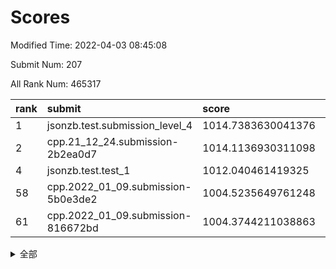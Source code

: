 # Scores

Modified Time: 2022-04-03 08:45:08

Submit Num: 207

All Rank Num: 465317

| rank |               submit               |       score        |       sigma        | pk_num |
| :--- | :--------------------------------- | :----------------- | :----------------- | :----- |
| 1    | jsonzb.test.submission_level_4     | 1014.7383630041376 | 0.857102174953495  | 8994   |
| 2    | cpp.21_12_24.submission-2b2ea0d7   | 1014.1136930311098 | 0.7996593080848485 | 8992   |
| 4    | jsonzb.test.test_1                 | 1012.040461419325  | 0.7960671240366037 | 8989   |
| 58   | cpp.2022_01_09.submission-5b0e3de2 | 1004.5235649761248 | 0.7253886680426518 | 8994   |
| 61   | cpp.2022_01_09.submission-816672bd | 1004.3744211038863 | 0.7192017122392664 | 8995   |


<details>
<summary>全部</summary>

| rank |                 submit                 |       score        |       sigma        | pk_num |
| :--- | :------------------------------------- | :----------------- | :----------------- | :----- |
| 1    | jsonzb.test.submission_level_4         | 1014.7383630041376 | 0.857102174953495  | 8994   |
| 2    | cpp.21_12_24.submission-2b2ea0d7       | 1014.1136930311098 | 0.7996593080848485 | 8992   |
| 3    | gobigger.level_3.submission_level_3_25 | 1012.2783168882523 | 0.7720558483505578 | 8996   |
| 4    | jsonzb.test.test_1                     | 1012.040461419325  | 0.7960671240366037 | 8989   |
| 5    | gobigger.level_3.submission_level_3_46 | 1011.5429201087588 | 0.7765041342013845 | 8989   |
| 6    | gobigger.level_3.submission_level_3_0  | 1011.3468607212509 | 0.7796066091716917 | 8992   |
| 7    | gobigger.level_3.submission_level_3_34 | 1011.2973178544142 | 0.7616452780830109 | 8990   |
| 8    | gobigger.level_3.submission_level_3_4  | 1011.2190883821816 | 0.7621474671039812 | 8988   |
| 9    | gobigger.level_3.submission_level_3_21 | 1010.9845395804924 | 0.7690927189875517 | 8994   |
| 10   | gobigger.level_3.submission_level_3_22 | 1010.9531150239923 | 0.7709954603803367 | 8995   |
| 11   | gobigger.level_3.submission_level_3_23 | 1010.9023115467693 | 0.7863735776299561 | 8989   |
| 12   | gobigger.level_3.submission_level_3_8  | 1010.7821947299697 | 0.7648553658779993 | 8987   |
| 13   | gobigger.level_3.submission_level_3_26 | 1010.750039401856  | 0.7649768651602533 | 8994   |
| 14   | gobigger.level_3.submission_level_3_15 | 1010.7462460521541 | 0.7684010369363302 | 8996   |
| 15   | gobigger.level_3.submission_level_3_1  | 1010.7295095254166 | 0.7865559314630024 | 8988   |
| 16   | gobigger.level_3.submission_level_3_42 | 1010.6038841589208 | 0.7532006601928838 | 8995   |
| 17   | gobigger.level_3.submission_level_3_32 | 1010.5351807641523 | 0.7641379503378299 | 8993   |
| 18   | gobigger.level_3.submission_level_3_37 | 1010.4635094191424 | 0.7783788706074743 | 8992   |
| 19   | gobigger.level_3.submission_level_3_18 | 1010.4114395387761 | 0.7581060042228406 | 8993   |
| 20   | gobigger.level_3.submission_level_3_29 | 1010.4080722598502 | 0.7508545658226992 | 8992   |
| 21   | gobigger.level_3.submission_level_3_28 | 1010.3910445529049 | 0.754825962755903  | 8994   |
| 22   | gobigger.level_3.submission_level_3_38 | 1010.3596242975999 | 0.7623472468897684 | 8994   |
| 23   | gobigger.level_3.submission_level_3_2  | 1010.3384400054442 | 0.7510703101174356 | 8990   |
| 24   | gobigger.level_3.submission_level_3_39 | 1010.3370099987383 | 0.7571382867343477 | 8988   |
| 25   | gobigger.level_3.submission_level_3_16 | 1010.2628675896278 | 0.7853642086433663 | 8982   |
| 26   | gobigger.level_3.submission_level_3_13 | 1010.1203533019716 | 0.741517267328106  | 8992   |
| 27   | gobigger.level_3.submission_level_3_49 | 1010.0325835262397 | 0.7680807944653752 | 8991   |
| 28   | gobigger.level_3.submission_level_3_5  | 1010.0146959441644 | 0.7593100079560261 | 8995   |
| 29   | gobigger.level_3.submission_level_3_11 | 1009.9697130552009 | 0.7519718376191945 | 8990   |
| 30   | gobigger.level_3.submission_level_3_44 | 1009.8820849493558 | 0.7360470022936877 | 8997   |
| 31   | gobigger.level_3.submission_level_3_40 | 1009.7112666828505 | 0.7408732337339761 | 8990   |
| 32   | gobigger.level_3.submission_level_3_20 | 1009.6637060544133 | 0.7612093878554811 | 8992   |
| 33   | gobigger.level_3.submission_level_3_24 | 1009.6475797301653 | 0.7217754363808611 | 8991   |
| 34   | gobigger.level_3.submission_level_3_12 | 1009.6132207052361 | 0.750802075974741  | 8995   |
| 35   | gobigger.level_3.submission_level_3_3  | 1009.5605063962721 | 0.7303868374592991 | 8991   |
| 36   | gobigger.level_3.submission_level_3_6  | 1009.5599439914046 | 0.7354368792097238 | 8991   |
| 37   | gobigger.level_3.submission_level_3_36 | 1009.5318876967818 | 0.7488238312341313 | 8993   |
| 38   | gobigger.level_3.submission_level_3_45 | 1009.518547244025  | 0.757002392068001  | 8995   |
| 39   | gobigger.level_3.submission_level_3_41 | 1009.5013933327376 | 0.7444054154696524 | 8989   |
| 40   | gobigger.level_3.submission_level_3_17 | 1009.4957723550586 | 0.7752063048621787 | 8992   |
| 41   | gobigger.level_3.submission_level_3_31 | 1009.4913346072335 | 0.7582108965228059 | 8992   |
| 42   | gobigger.level_3.submission_level_3_43 | 1009.26142057601   | 0.7325538149912303 | 8991   |
| 43   | gobigger.level_3.submission_level_3_27 | 1009.2608468759933 | 0.7418120661288692 | 8989   |
| 44   | gobigger.level_3.submission_level_3_48 | 1009.1693205618722 | 0.753116616501627  | 8990   |
| 45   | gobigger.level_3.submission_level_3_47 | 1009.1435759739658 | 0.7549003831723272 | 8994   |
| 46   | gobigger.level_3.submission_level_3_33 | 1008.9878530025703 | 0.7511462440477316 | 8992   |
| 47   | gobigger.level_3.submission_level_3_9  | 1008.9464274858716 | 0.7451528010966457 | 8992   |
| 48   | gobigger.level_3.submission_level_3_10 | 1008.9446284274339 | 0.7334990687415899 | 8996   |
| 49   | gobigger.level_3.submission_level_3_35 | 1008.8724107363067 | 0.7314624036810755 | 8995   |
| 50   | gobigger.level_3.submission_level_3_19 | 1008.8632089844125 | 0.7435157150142462 | 8992   |
| 51   | gobigger.level_3.submission_level_3_7  | 1008.8268250737652 | 0.7305468403332712 | 8985   |
| 52   | gobigger.level_3.submission_level_3_30 | 1008.6993842506083 | 0.7374918005575546 | 8993   |
| 53   | gobigger.level_3.submission_level_3_14 | 1008.0219570223884 | 0.7515131331642989 | 8996   |
| 54   | gobigger.level_1.submission_level_1_33 | 1005.1322763219417 | 0.7342811552773102 | 8992   |
| 55   | gobigger.level_1.submission_level_1_45 | 1004.6663612611915 | 0.7286477136053985 | 8994   |
| 56   | gobigger.level_1.submission_level_1_42 | 1004.6240062177642 | 0.7253727769064711 | 8992   |
| 57   | gobigger.level_1.submission_level_1_31 | 1004.5764640640332 | 0.71282308844616   | 8992   |
| 58   | cpp.2022_01_09.submission-5b0e3de2     | 1004.5235649761248 | 0.7253886680426518 | 8994   |
| 59   | gobigger.level_1.submission_level_1_11 | 1004.4264329809827 | 0.7206626421126875 | 8992   |
| 60   | gobigger.level_1.submission_level_1_47 | 1004.411703347323  | 0.7248950245433305 | 8995   |
| 61   | cpp.2022_01_09.submission-816672bd     | 1004.3744211038863 | 0.7192017122392664 | 8995   |
| 62   | gobigger.level_1.submission_level_1_9  | 1004.3085153064419 | 0.7231251119657012 | 8992   |
| 63   | gobigger.level_1.submission_level_1_10 | 1004.293500064822  | 0.7176323201169422 | 8993   |
| 64   | gobigger.level_1.submission_level_1_34 | 1004.0949141263802 | 0.7106762116605697 | 8996   |
| 65   | gobigger.level_1.submission_level_1_13 | 1004.080507060174  | 0.727863769863207  | 8991   |
| 66   | gobigger.level_1.submission_level_1_0  | 1003.9648590320596 | 0.7202127451129394 | 8984   |
| 67   | gobigger.level_1.submission_level_1_38 | 1003.9575665052313 | 0.7262201256833861 | 8991   |
| 68   | gobigger.level_1.submission_level_1_26 | 1003.9229366765488 | 0.7141345957203835 | 8992   |
| 69   | gobigger.level_1.submission_level_1_24 | 1003.7664353366383 | 0.7131539992058483 | 8994   |
| 70   | gobigger.level_1.submission_level_1_46 | 1003.7332759392449 | 0.7165183566725504 | 8993   |
| 71   | gobigger.level_1.submission_level_1_15 | 1003.7194612784165 | 0.7196859596323995 | 8994   |
| 72   | gobigger.level_1.submission_level_1_30 | 1003.700528246365  | 0.7236067680150504 | 8996   |
| 73   | gobigger.level_1.submission_level_1_14 | 1003.6945927891868 | 0.71516848900144   | 8991   |
| 74   | gobigger.level_1.submission_level_1_22 | 1003.6856378709625 | 0.7180120874636015 | 8990   |
| 75   | gobigger.level_1.submission_level_1_5  | 1003.678514740082  | 0.7163683983547656 | 8991   |
| 76   | gobigger.level_1.submission_level_1_32 | 1003.6461318002267 | 0.7118469836643538 | 8995   |
| 77   | gobigger.level_1.submission_level_1_36 | 1003.6265027454886 | 0.7352116914510742 | 8991   |
| 78   | gobigger.level_1.submission_level_1_21 | 1003.6257530296172 | 0.7213279065656748 | 8993   |
| 79   | gobigger.level_1.submission_level_1_28 | 1003.5363739948197 | 0.7108095987423673 | 8991   |
| 80   | gobigger.level_1.submission_level_1_18 | 1003.5282836662411 | 0.7261945788884822 | 8991   |
| 81   | gobigger.level_1.submission_level_1_37 | 1003.4604667827822 | 0.7171233335998257 | 8994   |
| 82   | gobigger.level_1.submission_level_1_1  | 1003.4344963102526 | 0.7304753004912029 | 8989   |
| 83   | gobigger.level_1.submission_level_1_12 | 1003.4103672116529 | 0.7126149255753652 | 8986   |
| 84   | gobigger.level_1.submission_level_1_17 | 1003.3599379549447 | 0.7157164747244896 | 8992   |
| 85   | gobigger.level_1.submission_level_1_49 | 1003.3503203890616 | 0.7299756663352294 | 8990   |
| 86   | gobigger.level_1.submission_level_1_16 | 1003.3212034156247 | 0.7142656803134431 | 8992   |
| 87   | gobigger.level_1.submission_level_1_19 | 1003.3164753273556 | 0.7161522055360511 | 8996   |
| 88   | gobigger.level_1.submission_level_1_6  | 1003.3054314416597 | 0.7055243401014621 | 8988   |
| 89   | gobigger.level_1.submission_level_1_43 | 1003.2720885482908 | 0.7185017981465442 | 8998   |
| 90   | gobigger.level_1.submission_level_1_27 | 1003.2382892040703 | 0.7296452464732621 | 8993   |
| 91   | gobigger.level_1.submission_level_1_39 | 1003.1690820600085 | 0.7253683763158643 | 8990   |
| 92   | gobigger.level_1.submission_level_1_44 | 1003.1690545195476 | 0.7099295973922561 | 8988   |
| 93   | gobigger.level_1.submission_level_1_8  | 1003.1652617559009 | 0.7289600581498802 | 8983   |
| 94   | gobigger.level_1.submission_level_1_40 | 1003.1162830891883 | 0.7176645289580322 | 8991   |
| 95   | gobigger.level_1.submission_level_1_7  | 1003.1042124552504 | 0.7164142042310856 | 8992   |
| 96   | gobigger.level_1.submission_level_1_48 | 1003.0280887714387 | 0.7162226359474484 | 8993   |
| 97   | gobigger.level_1.submission_level_1_23 | 1002.7853615297116 | 0.7120745555868367 | 8993   |
| 98   | gobigger.level_1.submission_level_1_41 | 1002.535201478456  | 0.7223085888612847 | 8993   |
| 99   | gobigger.level_1.submission_level_1_35 | 1002.5310646323412 | 0.7237357737574553 | 8994   |
| 100  | gobigger.level_1.submission_level_1_4  | 1002.5091668107924 | 0.7168550735247902 | 8989   |
| 101  | gobigger.level_1.submission_level_1_29 | 1002.4416664259239 | 0.7139910690817886 | 8993   |
| 102  | gobigger.level_1.submission_level_1_20 | 1002.4035378865897 | 0.7160751498804632 | 8989   |
| 103  | gobigger.level_1.submission_level_1_2  | 1002.2592369809291 | 0.716264319202215  | 8991   |
| 104  | gobigger.level_1.submission_level_1_25 | 1002.1523704321526 | 0.7117727185587112 | 8989   |
| 105  | gobigger.level_1.submission_level_1_3  | 1001.8771786208492 | 0.7176557792432907 | 8990   |
| 106  | gobigger.random.submission_random_5    | 997.6858369907134  | 0.7012007846980571 | 8990   |
| 107  | gobigger.random.submission_random_23   | 997.0851468990995  | 0.7121451001436594 | 8994   |
| 108  | gobigger.random.submission_random_7    | 997.051106682285   | 0.7011638046340591 | 8991   |
| 109  | gobigger.random.submission_random_31   | 996.9917470300217  | 0.7049686843518538 | 8998   |
| 110  | gobigger.random.submission_random_46   | 996.9320121360748  | 0.7023341913413462 | 8988   |
| 111  | gobigger.random.submission_random_37   | 996.904751999154   | 0.7106261458029274 | 8993   |
| 112  | gobigger.random.submission_random_26   | 996.833549664769   | 0.70003560781019   | 8990   |
| 113  | gobigger.random.submission_random_48   | 996.8267358650745  | 0.7091101130040209 | 8991   |
| 114  | gobigger.random.submission_random_38   | 996.7698644704433  | 0.6991820502192886 | 8990   |
| 115  | gobigger.random.submission_random_12   | 996.72262660517    | 0.7234563399393693 | 8991   |
| 116  | gobigger.random.submission_random_11   | 996.7092285759641  | 0.7112617057230531 | 8995   |
| 117  | gobigger.random.submission_random_24   | 996.5657859719911  | 0.7135300347233919 | 8993   |
| 118  | gobigger.random.submission_random_14   | 996.5585631493628  | 0.7117235602685209 | 8987   |
| 119  | gobigger.random.submission_random_36   | 996.5402642467678  | 0.7021092816605589 | 8994   |
| 120  | gobigger.random.submission_random_19   | 996.5341105732819  | 0.719398515632453  | 8990   |
| 121  | gobigger.random.submission_random_2    | 996.3911635800824  | 0.7126011745125893 | 8994   |
| 122  | gobigger.random.submission_random_3    | 996.3237900505848  | 0.7144195662195875 | 8993   |
| 123  | gobigger.random.submission_random_25   | 996.2774955118954  | 0.7128371542309422 | 8993   |
| 124  | gobigger.random.submission_random_6    | 996.2753587148101  | 0.7001160659525327 | 8987   |
| 125  | gobigger.random.submission_random_39   | 996.2323173526842  | 0.6999188662390802 | 8994   |
| 126  | gobigger.random.submission_random_41   | 996.2168487833122  | 0.7022311021759461 | 8996   |
| 127  | gobigger.random.submission_random_0    | 996.1501307267653  | 0.711109702493708  | 8990   |
| 128  | gobigger.random.submission_random_28   | 996.1214831414552  | 0.71187092858372   | 8995   |
| 129  | gobigger.random.submission_random_33   | 996.0870766005869  | 0.7077152714186068 | 8994   |
| 130  | gobigger.random.submission_random_13   | 996.0073649470108  | 0.714863183965029  | 8995   |
| 131  | gobigger.random.submission_random_18   | 995.9326239298848  | 0.7139144691639591 | 8994   |
| 132  | gobigger.random.submission_random_45   | 995.918987368399   | 0.7213289663184033 | 8989   |
| 133  | gobigger.random.submission_random_15   | 995.816281327987   | 0.7098449612297393 | 8989   |
| 134  | gobigger.random.submission_random_21   | 995.7962738681844  | 0.706791930114927  | 8990   |
| 135  | gobigger.random.submission_random_20   | 995.7829218037017  | 0.7106067578450848 | 8994   |
| 136  | gobigger.random.submission_random_9    | 995.7547180518908  | 0.7055341250399687 | 8992   |
| 137  | gobigger.random.submission_random_10   | 995.7470342816305  | 0.7174578825112655 | 8993   |
| 138  | gobigger.random.submission_random_43   | 995.7459483408882  | 0.7123819974761764 | 8994   |
| 139  | gobigger.random.submission_random_30   | 995.7099538276647  | 0.7145309276432547 | 8987   |
| 140  | gobigger.random.submission_random_8    | 995.6399902249267  | 0.7154641084161775 | 8995   |
| 141  | gobigger.random.submission_random_32   | 995.5667837487645  | 0.7124664965345543 | 8994   |
| 142  | gobigger.random.submission_random_44   | 995.5350859764677  | 0.714664214031047  | 8994   |
| 143  | gobigger.random.submission_random_16   | 995.5054590175033  | 0.6933213871267466 | 8993   |
| 144  | gobigger.random.submission_random_1    | 995.4862066737445  | 0.7022275673265427 | 8994   |
| 145  | gobigger.random.submission_random_29   | 995.4808019630566  | 0.7186633366149385 | 8988   |
| 146  | gobigger.random.submission_random_22   | 995.340125898485   | 0.7228229498995387 | 8993   |
| 147  | gobigger.random.submission_random_40   | 995.3211376066026  | 0.7091692642204114 | 8990   |
| 148  | gobigger.random.submission_random_27   | 995.294111622315   | 0.7259889298429417 | 8987   |
| 149  | gobigger.random.submission_random_4    | 995.231099108331   | 0.7084208187104242 | 8990   |
| 150  | gobigger.random.submission_random_42   | 995.0852329781103  | 0.7241063153301919 | 8993   |
| 151  | gobigger.random.submission_random_47   | 994.976499139336   | 0.7103183264864086 | 8991   |
| 152  | gobigger.random.submission_random_17   | 994.9760919948077  | 0.6984278802629907 | 8992   |
| 153  | gobigger.random.submission_random_49   | 994.9350501712958  | 0.7105001465682366 | 8993   |
| 154  | gobigger.random.submission_random_35   | 994.8103298728456  | 0.7284751582442256 | 8993   |
| 155  | gobigger.random.submission_random_34   | 994.3726542479161  | 0.727500390261654  | 8990   |
| 156  | gobigger.level_2.submission_level_2_26 | 993.5171175643327  | 0.7430386566214964 | 8993   |
| 157  | gobigger.level_2.submission_level_2_5  | 993.4785265828141  | 0.7368209919197074 | 8993   |
| 158  | gobigger.level_2.submission_level_2_40 | 993.4198146945727  | 0.7375772807608714 | 8985   |
| 159  | gobigger.level_2.submission_level_2_35 | 993.137192871164   | 0.7455021230502791 | 8986   |
| 160  | gobigger.level_2.submission_level_2_16 | 992.9094684063739  | 0.7541585396660231 | 8985   |
| 161  | gobigger.level_2.submission_level_2_27 | 992.9066990976957  | 0.7343687879032246 | 8992   |
| 162  | gobigger.level_2.submission_level_2_23 | 992.875934482094   | 0.7483936800912993 | 8996   |
| 163  | gobigger.level_2.submission_level_2_43 | 992.8637735089991  | 0.7334894111583548 | 8998   |
| 164  | gobigger.level_2.submission_level_2_33 | 992.7835100186286  | 0.7492595009349928 | 8989   |
| 165  | gobigger.level_2.submission_level_2_28 | 992.7747422074219  | 0.7436383505275086 | 8991   |
| 166  | gobigger.level_2.submission_level_2_25 | 992.7545495020768  | 0.7350449967219228 | 8994   |
| 167  | gobigger.level_2.submission_level_2_22 | 992.6997435654372  | 0.7526595905543672 | 8991   |
| 168  | gobigger.level_2.submission_level_2_13 | 992.683826303973   | 0.7465732392627149 | 8995   |
| 169  | gobigger.level_2.submission_level_2_46 | 992.6584693344458  | 0.7347235307621645 | 8991   |
| 170  | gobigger.level_2.submission_level_2_49 | 992.6519922889873  | 0.7291726385016472 | 8993   |
| 171  | gobigger.level_2.submission_level_2_47 | 992.4938553006825  | 0.7292987658501169 | 8989   |
| 172  | gobigger.level_2.submission_level_2_6  | 992.3636977093706  | 0.7439588585289769 | 8989   |
| 173  | gobigger.level_2.submission_level_2_48 | 992.2255116631454  | 0.7568514623529614 | 8995   |
| 174  | gobigger.level_2.submission_level_2_38 | 992.2119826282205  | 0.7547615156906504 | 8993   |
| 175  | gobigger.level_2.submission_level_2_20 | 992.2019941794819  | 0.752351844772732  | 8989   |
| 176  | gobigger.level_2.submission_level_2_10 | 992.1430027084109  | 0.7608470487398389 | 8989   |
| 177  | gobigger.level_2.submission_level_2_42 | 992.1201051875591  | 0.7442579977768273 | 8988   |
| 178  | gobigger.level_2.submission_level_2_24 | 992.0811047657464  | 0.7522426910608963 | 8994   |
| 179  | gobigger.level_2.submission_level_2_11 | 992.0733982771052  | 0.7397244033213747 | 8991   |
| 180  | gobigger.level_2.submission_level_2_15 | 992.0236256249606  | 0.7271884856275718 | 8991   |
| 181  | gobigger.level_2.submission_level_2_41 | 992.0027910168685  | 0.7305706859418478 | 8990   |
| 182  | gobigger.level_2.submission_level_2_4  | 991.9720647400922  | 0.7623647948928868 | 8995   |
| 183  | gobigger.level_2.submission_level_2_0  | 991.9626926974767  | 0.7654507034362362 | 8992   |
| 184  | gobigger.level_2.submission_level_2_14 | 991.8092608156851  | 0.7379335003679839 | 8989   |
| 185  | gobigger.level_2.submission_level_2_45 | 991.781168756491   | 0.74111727738995   | 8986   |
| 186  | gobigger.level_2.submission_level_2_9  | 991.7399340588363  | 0.748148047037543  | 8989   |
| 187  | gobigger.level_2.submission_level_2_18 | 991.6755339159994  | 0.7577960601543848 | 8991   |
| 188  | gobigger.level_2.submission_level_2_7  | 991.6147389839083  | 0.7521064989306294 | 8993   |
| 189  | gobigger.level_2.submission_level_2_37 | 991.5012703351667  | 0.7578183766703486 | 8995   |
| 190  | gobigger.level_2.submission_level_2_31 | 991.3693129952167  | 0.7517752823478557 | 8992   |
| 191  | gobigger.level_2.submission_level_2_39 | 991.2935175314066  | 0.7361306626141638 | 8992   |
| 192  | gobigger.level_2.submission_level_2_19 | 991.2849384360018  | 0.7543094616448949 | 8993   |
| 193  | gobigger.level_2.submission_level_2_12 | 991.2782774498355  | 0.7791171904707405 | 8993   |
| 194  | gobigger.level_2.submission_level_2_21 | 991.2346649987666  | 0.7355101212510958 | 8991   |
| 195  | gobigger.level_2.submission_level_2_29 | 991.2026570812487  | 0.7571644365712782 | 8991   |
| 196  | gobigger.level_2.submission_level_2_1  | 991.159310432846   | 0.7414553206495247 | 8988   |
| 197  | gobigger.level_2.submission_level_2_34 | 991.1550952201742  | 0.7503900185813033 | 8992   |
| 198  | gobigger.level_2.submission_level_2_8  | 990.8923162633571  | 0.7490875216521601 | 8988   |
| 199  | gobigger.level_2.submission_level_2_3  | 990.8708900342401  | 0.750395449803093  | 8993   |
| 200  | gobigger.level_2.submission_level_2_17 | 990.7971174052803  | 0.7713984434273776 | 8993   |
| 201  | gobigger.level_2.submission_level_2_32 | 990.7245823064314  | 0.7536009889976798 | 8987   |
| 202  | gobigger.level_2.submission_level_2_44 | 990.5724723748431  | 0.7894352072276466 | 8994   |
| 203  | gobigger.level_2.submission_level_2_30 | 990.5174712025249  | 0.7614745439757564 | 8988   |
| 204  | gobigger.level_2.submission_level_2_36 | 990.296747537592   | 0.779040424795423  | 8988   |
| 205  | gobigger.level_2.submission_level_2_2  | 990.2897989847635  | 0.7457136686577117 | 8992   |
| 206  | gobigger.none.submission_none_0        | 977.5228878537324  | 1.3344164000582317 | 8988   |
| 207  | gobigger.none.submission_none_1        | 973.1118474788154  | 1.8453756428983803 | 8992   |

</details>